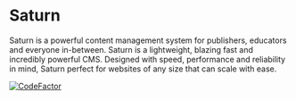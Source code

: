 # Saturn
Saturn is a powerful content management system for publishers, educators and everyone in-between. Saturn is a lightweight, blazing fast and incredibly powerful CMS. Designed with speed, performance and reliability in mind, Saturn perfect for websites of any size that can scale with ease.

[![CodeFactor](https://www.codefactor.io/repository/github/lmwnweb/saturn/badge?s=f64b48d218619ac47c05eea3e8f85106d1fb4c9c)](https://www.codefactor.io/repository/github/lmwnweb/saturn)
